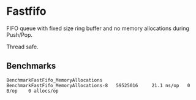 # Fastfifo

FIFO queue with fixed size ring buffer and no memory allocations during Push/Pop.

Thread safe.

## Benchmarks
```
BenchmarkFastFifo_MemoryAllocations
BenchmarkFastFifo_MemoryAllocations-8  	59525016	 21.1 ns/op   0 B/op    0 allocs/op
```
